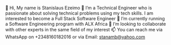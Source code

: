 👋 Hi, My name is Stanislaus Ezeimo
👀 I’m a Technical Engineer who is passionate about solving technical problems using my tech skills. I am interested to become a Full Stack Software Engineer
🌱 I’m currently running a Software Engineering program with ALX Africa
💞️ I’m looking to collaborate with other experts in the same field of my interest
📫 You can reach me via WhatsApp on +2348160182016 or via Email: stanamb@yahoo.com
